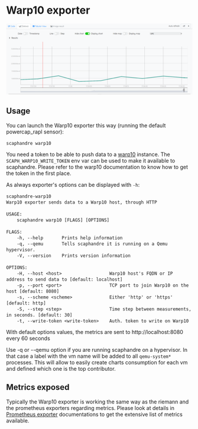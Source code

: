 # Warp10 exporter

![warp10 exporter](images/warp10.png)

## Usage

You can launch the Warp10 exporter this way (running the default powercap_rapl sensor):

	scaphandre warp10

You need a token to be able to push data to a [warp10](https://warp10.io) instance.
The `SCAPH_WARP10_WRITE_TOKEN` env var can be used to make it available to scaphandre.
Please refer to the warp10 documentation to know how to get the token in the first place.

As always exporter's options can be displayed with `-h`:
```
scaphandre-warp10 
Warp10 exporter sends data to a Warp10 host, through HTTP

USAGE:
    scaphandre warp10 [FLAGS] [OPTIONS]

FLAGS:
    -h, --help       Prints help information
    -q, --qemu       Tells scaphandre it is running on a Qemu hypervisor.
    -V, --version    Prints version information

OPTIONS:
    -H, --host <host>                  Warp10 host's FQDN or IP address to send data to [default: localhost]
    -p, --port <port>                  TCP port to join Warp10 on the host [default: 8080]
    -s, --scheme <scheme>              Either 'http' or 'https' [default: http]
    -S, --step <step>                  Time step between measurements, in seconds. [default: 30]
    -t, --write-token <write-token>    Auth. token to write on Warp10
```
With default options values, the metrics are sent to http://localhost:8080 every 60 seconds

Use -q or --qemu option if you are running scaphandre on a hypervisor. In that case a label with the vm name will be added to all `qemu-system*` processes.
This will allow to easily create charts consumption for each vm and defined which one is the top contributor.

## Metrics exposed

Typically the Warp10 exporter is working the same way as the riemann and the prometheus exporters regarding metrics. Please look at details in [Prometheus exporter](exporter-prometheus.md) documentations to get the extensive list of metrics available.